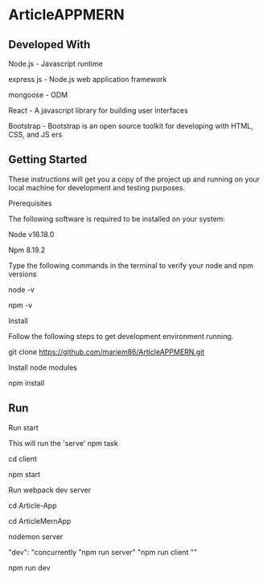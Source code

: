 # ArticleAPPMERN
## Developed With
Node.js - Javascript runtime


express js -  Node.js web application framework


mongoose - ODM

React - A javascript library for building user interfaces

Bootstrap  - Bootstrap is an open source toolkit for developing with HTML, CSS, and JS
ers

## Getting Started

These instructions will get you a copy of the project up and running on your local machine for development and testing purposes.

Prerequisites


The following software is required to be installed on your system:


Node v16.18.0


Npm 8.19.2


Type the following commands in the terminal to verify your node and npm versions

node -v


npm -v


Install


Follow the following steps to get development environment running.


git clone https://github.com/mariem86/ArticleAPPMERN.git


Install node modules


npm install


## Run


Run start


This will run the 'serve' npm task


cd client


npm start


Run webpack dev server


cd Article-App


cd ArticleMernApp



nodemon server


"dev": "concurrently \"npm run server\" \"npm run client \""



npm run dev

